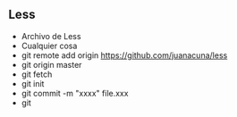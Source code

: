 ## Less
- Archivo de Less
- Cualquier cosa
- git remote add origin https://github.com/juanacuna/less
- git origin master
- git fetch
- git init
- git commit -m "xxxx" file.xxx
- git
